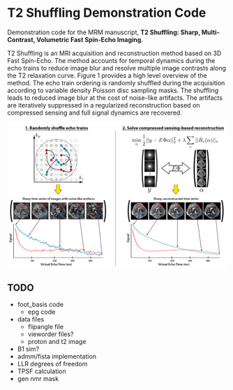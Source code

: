 # T2 Shuffling Demonstration Code
Demonstration code for the MRM manuscript,
__T2 Shuffling: Sharp, Multi-Contrast, Volumetric Fast Spin-Echo Imaging__.

T2 Shuffling is an MRI acquisition and reconstruction method based on 3D Fast Spin-Echo. The method accounts for temporal
dynamics during the echo trains to reduce image blur and resolve multiple image contrasts along the T2 relaxation curve.
Figure 1 provides a high level overview of the method. The echo train ordering is randomly shuffled during the
acquisition according to variable density Poisson disc sampling masks. The shuffling leads to reduced image blur at the
cost of noise-like artifacts. The artifacts are iteratively suppressed in a regularized reconstruction based on
compressed sensing and full signal dynamics are recovered.

![](doc/images/t2shuffling-overview.png?raw=true)


## TODO
* foot_basis code
  * epg code
* data files
  * flipangle file
  * vieworder files?
  * proton and t2 image
* B1 sim?
* admm/fista implementation
* LLR degrees of freedom
* TPSF calculation
* gen nmr mask

